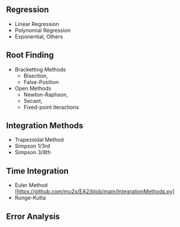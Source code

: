 ## Regression ## 
- Linear Regression
- Polynomial Regression
- Exponential, Others
## Root Finding ##
- Bracketting Methods 
  - Bisection, 
  - False-Position
- Open Methods 
  - Newton-Raphson, 
  - Secant, 
  - Fixed-point iteractions
## Integration Methods ##
- Trapezoidal Method
- Simpson 1/3rd
- Simpson 3/8th
## Time Integration ##
- Euler Method [https://github.com/mu2x/EA2/blob/main/IntegrationMethods.py]
- Runge-Kutta
## Error Analysis ##
